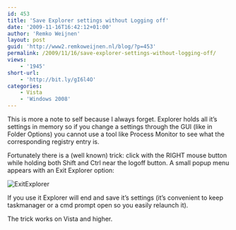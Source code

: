 ```yaml
---
id: 453
title: 'Save Explorer settings without Logging off'
date: '2009-11-16T16:42:12+01:00'
author: 'Remko Weijnen'
layout: post
guid: 'http://www2.remkoweijnen.nl/blog/?p=453'
permalink: /2009/11/16/save-explorer-settings-without-logging-off/
views:
    - '1945'
short-url:
    - 'http://bit.ly/gI6l4O'
categories:
    - Vista
    - 'Windows 2008'
---
```


This is more a note to self because I always forget. Explorer holds all it’s settings in memory so if you change a settings through the GUI (like in Folder Options) you cannot use a tool like Process Monitor to see what the corresponding registry entry is.

Fortunately there is a (well known) trick: click with the RIGHT mouse button while holding both Shift and Ctrl near the logoff button. A small popup menu appears with an Exit Explorer option:

![ExitExplorer](http://192.168.40.25:8081/wp-content/uploads/2009/11/exitexplorer.png)

If you use it Explorer will end and save it’s settings (it’s convenient to keep taskmanager or a cmd prompt open so you easily relaunch it).

The trick works on Vista and higher.